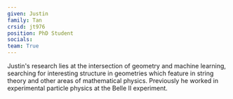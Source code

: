 ```yaml
---
given: Justin
family: Tan
crsid: jt976
position: PhD Student
socials:
team: True
---
```


Justin's research lies at the intersection of geometry and machine learning, searching for interesting structure in geometries which feature in string theory and other areas of mathematical physics. Previously he worked in experimental particle physics at the Belle II experiment.
